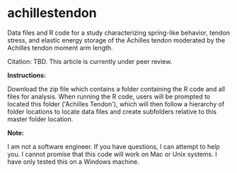 # achillestendon
Data files and R code for a study characterizing spring-like behavior, tendon stress, and elastic energy storage of the Achilles tendon moderated by the Achilles tendon moment arm length.

Citation: TBD. This article is currently under peer review.

<b>Instructions:</b>

Download the zip file which contains a folder containing the R code and all files for analysis. When running the R code, users will be prompted to located this folder ('Achilles Tendon'), which will then follow a hierarchy of folder locations to locate data files and create subfolders relative to this master folder location.

<b>Note:</b>

I am not a software engineer. If you have questions, I can attempt to help you. I cannot promise that this code will work on Mac or Unix systems. I have only tested this on a Windows machine.
